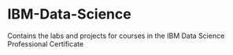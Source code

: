 # IBM-Data-Science
Contains the labs and projects for courses in the IBM Data Science Professional Certificate
